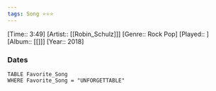```yaml
---
tags: Song ⭐⭐⭐ 
---
```

[Time:: 3:49]
[Artist:: [[Robin_Schulz]]]
[Genre:: Rock Pop]
[Played:: ]
[Album:: [[]]]
[Year:: 2018]
### Dates
````dataview
TABLE Favorite_Song
WHERE Favorite_Song = "UNFORGETTABLE"
````